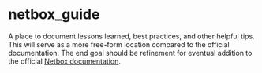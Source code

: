 # netbox_guide
A place to document lessons learned, best practices, and other helpful tips. This will serve as a more free-form location compared to the official documentation. The end goal should be refinement for eventual addition to the official [Netbox documentation](https://netbox.readthedocs.io/en/stable/).
